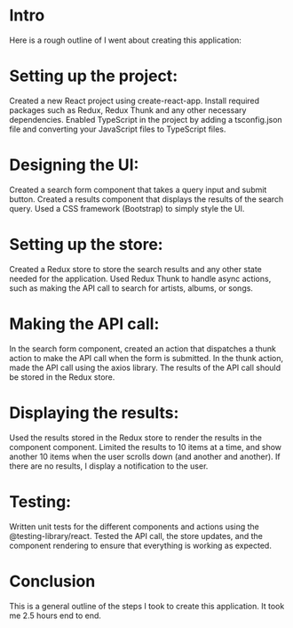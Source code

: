 # Intro
Here is a rough outline of I went about creating this application:

# Setting up the project:
Created a new React project using create-react-app.
Install required packages such as Redux, Redux Thunk and any other necessary dependencies.
Enabled TypeScript in the project by adding a tsconfig.json file and converting your JavaScript files to TypeScript files.

# Designing the UI:
Created a search form component that takes a query input and submit button.
Created a results component that displays the results of the search query.
Used a CSS framework (Bootstrap) to simply style the UI.

# Setting up the store:
Created a Redux store to store the search results and any other state needed for the application.
Used Redux Thunk to handle async actions, such as making the API call to search for artists, albums, or songs.

# Making the API call:
In the search form component, created an action that dispatches a thunk action to make the API call when the form is submitted.
In the thunk action, made the API call using the axios library.
The results of the API call should be stored in the Redux store.

# Displaying the results:
Used the results stored in the Redux store to render the results in the component component.
Limited the results to 10 items at a time, and show another 10 items when the user scrolls down (and another and another).
If there are no results, I display a notification to the user.

# Testing:
Written unit tests for the different components and actions using the @testing-library/react.
Tested the API call, the store updates, and the component rendering to ensure that everything is working as expected.

# Conclusion
This is a general outline of the steps I took to create this application. It took me 2.5 hours end to end.
